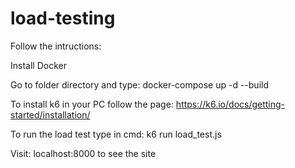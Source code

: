 # load-testing

Follow the intructions:

Install Docker

Go to folder directory and type:    docker-compose up -d --build

To install k6 in your PC follow the page: https://k6.io/docs/getting-started/installation/

To run the load test type in cmd:    k6 run load_test.js

Visit:      localhost:8000   to see the site

